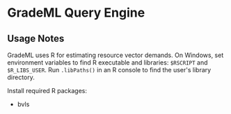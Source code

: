 # GradeML Query Engine

## Usage Notes

GradeML uses R for estimating resource vector demands.
On Windows, set environment variables to find R executable and libraries: `$RSCRIPT` and `$R_LIBS_USER`.
Run `.libPaths()` in an R console to find the user's library directory.

Install required R packages:
- bvls
